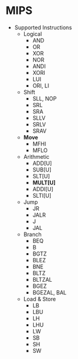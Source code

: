 # MIPS

- Supported Instructions
  - Logical
    - AND
    - OR
    - XOR
    - NOR
    - ANDI
    - XORI
    - LUI
    - ORI, LI
  - Shift
    - SLL, NOP
    - SRL
    - SRA
    - SLLV
    - SRLV
    - SRAV
  - **Move**
    - MFHI
    - MFLO
  - Arithmetic
    - ADD[U]
    - SUB[U]
    - SLT[U]
    - **MULT[U]**
    - ADDI[U]
    - SLTI[U]
  - Jump
    - JR
    - JALR
    - J
    - JAL
  - Branch
    - BEQ
    - B
    - BGTZ
    - BLEZ
    - BNE
    - BLTZ
    - BLTZAL
    - BGEZ
    - BGEZAL, BAL
  - Load & Store
    - LB
    - LBU
    - LH
    - LHU
    - LW
    - SB
    - SH
    - SW
